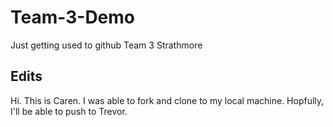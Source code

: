 # Team-3-Demo
Just getting used to github 
Team 3 Strathmore

## Edits
Hi. This is Caren. I was able to fork and clone to my local machine. Hopfully, I'll be able to push to Trevor.
